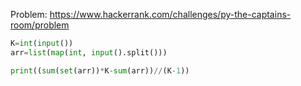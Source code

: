 Problem: https://www.hackerrank.com/challenges/py-the-captains-room/problem

```python
K=int(input())
arr=list(map(int, input().split()))

print((sum(set(arr))*K-sum(arr))//(K-1))

```
